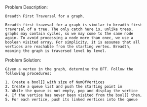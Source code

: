 Problem Description:

	Breadth First Traversal for a graph.

	Breadth first travesal for a graph is similar to breadth first 
	traversal of a tree. The only catch here is, unlike trees, 
	graphs may contain cycles, so we may come to the same node 
	again. To avoid processing a node more than onec, we use a 
	boolean visited array. For simplicity, it is assumes that all 
	vertices are reachable from the starting vertex. Breadth, 
	meaning the graph is traversed level by level.

Problem Solution:

	Given a vertex in the graph, determine the BFT. Follow the 	
	following procedures:
	
	1. Create a bool[] with size of NumOfVertices
	2. Create a queue list and push the starting point in
	3. While the queue is not empty, pop and display the vertice
	4. If the vertice has never been visited from the bool[] then,
	5. For each vertice, push its linked vertices into the queue
	
	